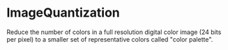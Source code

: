 # ImageQuantization
Reduce the number of colors in a full resolution digital color image (24 bits per pixel) to a smaller set of representative colors called "color palette".
